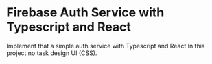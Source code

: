 # Firebase Auth Service with Typescript and React

Implement that a simple auth service with Typescript and React
In this project no task design UI (CSS).
